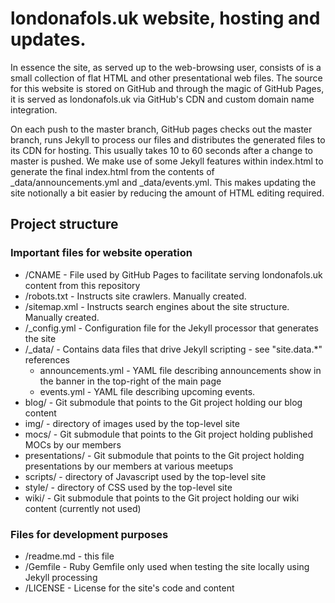 # londonafols.uk website, hosting and updates.

In essence the site, as served up to the web-browsing user, consists of is a small collection of flat HTML and other presentational web files. The source for this website is stored on GitHub and through the magic of GitHub Pages, it is served as londonafols.uk via GitHub's CDN and custom domain name integration.

On each push to the master branch, GitHub pages checks out the master branch, runs Jekyll to process our files and distributes the generated files to its CDN for hosting. This usually takes 10 to 60 seconds after a change to master is pushed. We make use of some Jekyll features within index.html to generate the final index.html from the contents of _data/announcements.yml and _data/events.yml. This makes updating the site notionally a bit easier by reducing the amount of HTML editing required.

## Project structure

### Important files for website operation

* /CNAME - File used by GitHub Pages to facilitate serving londonafols.uk content from this repository
* /robots.txt - Instructs site crawlers. Manually created.
* /sitemap.xml - Instructs search engines about the site structure. Manually created.
* /_config.yml - Configuration file for the Jekyll processor that generates the site
* /_data/ - Contains data files that drive Jekyll scripting - see "site.data.*" references
    * announcements.yml - YAML file describing announcements show in the banner in the top-right of the main page  
    * events.yml - YAML file describing upcoming events.
* blog/ - Git submodule that points to the Git project holding our blog content
* img/ - directory of images used by the top-level site
* mocs/ - Git submodule that points to the Git project holding published MOCs by our members
* presentations/ - Git submodule that points to the Git project holding presentations by our members at various meetups
* scripts/ - directory of Javascript used by the top-level site
* style/ - directory of CSS used by the top-level site
* wiki/ - Git submodule that points to the Git project holding our wiki content (currently not used)  

### Files for development purposes

* /readme.md - this file
* /Gemfile - Ruby Gemfile only used when testing the site locally using Jekyll processing
* /LICENSE - License for the site's code and content
